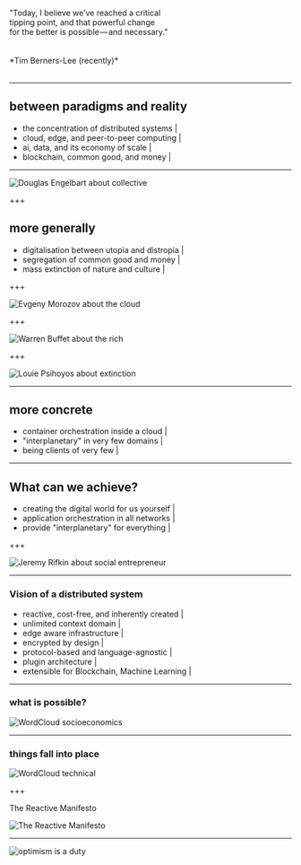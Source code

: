 
<br>
"Today, I believe we’ve reached a critical 
<br> tipping point, and that powerful change 
<br>for the better is possible — and necessary."
<br>
<br>
<br>
*Tim Berners-Lee (recently)*
<br>
<br>

---

## between paradigms and reality

- the concentration of distributed systems |
- cloud, edge, and peer-to-peer computing |
- ai, data, and its economy of scale |
- blockchain, common good, and money |



---

![Douglas Engelbart about collective](assets/image/quote-douglas-engelbart.jpg)

+++

## more generally

- digitalisation between utopia and distropia |
- segregation of common good and money |
- mass extinction of nature and culture |

+++

![Evgeny Morozov about the cloud](assets/image/quote-evgeny-morozov.jpg)

+++

![Warren Buffet about the rich](assets/image/quote-warren-buffett.jpg)

+++

![Louie Psihoyos about extinction](assets/image/quote-louie-psihoyos.jpg)

---


## more concrete

- container orchestration inside a cloud |
- "interplanetary" in very few domains |
- being clients of very few |


---

## What can we achieve?

- creating the digital world for us yourself |
- application orchestration in all networks |
- provide "interplanetary" for everything |

+++

![Jeremy Rifkin about social entrepreneur](assets/image/quote-jeremy-rifkin.jpg)


---

### Vision of a distributed system

- reactive, cost-free, and inherently created |
- unlimited context domain |
- edge aware infrastructure |
- encrypted by design |
- protocol-based and language-agnostic |
- plugin architecture |
- extensible for Blockchain, Machine Learning |


---

### what is possible?

![WordCloud socioeconomics](assets/image/wc_socioeconomics.png)

---

### things fall into place

![WordCloud technical](assets/image/wc_technical.png)

+++

The Reactive Manifesto

![The Reactive Manifesto](assets/image/reactive-manifesto.png)

---

![optimism is a duty](assets/image/quote-optimism-is-a-duty-the-future-is-open-it-is-not-predetermined-no-one-can-predict-it-karl-popper-146-31-11.jpg)

